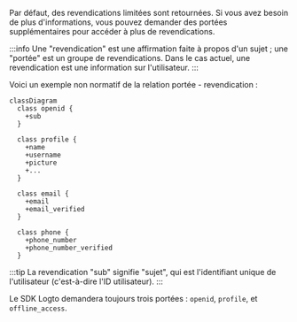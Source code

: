 Par défaut, des revendications limitées sont retournées. Si vous avez besoin de plus d'informations, vous pouvez demander des portées supplémentaires pour accéder à plus de revendications.

:::info
Une "revendication" est une affirmation faite à propos d'un sujet ; une "portée" est un groupe de revendications. Dans le cas actuel, une revendication est une information sur l'utilisateur.
:::

Voici un exemple non normatif de la relation portée - revendication :

```mermaid
classDiagram
  class openid {
    +sub
  }

  class profile {
    +name
    +username
    +picture
    +...
  }

  class email {
    +email
    +email_verified
  }

  class phone {
    +phone_number
    +phone_number_verified
  }
```

:::tip
La revendication "sub" signifie "sujet", qui est l'identifiant unique de l'utilisateur (c'est-à-dire l'ID utilisateur).
:::

Le SDK Logto demandera toujours trois portées : `openid`, `profile`, et `offline_access`.
